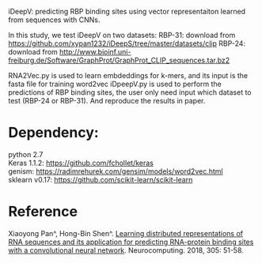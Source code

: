 
iDeepV: predicting RBP binding sites using vector representaiton learned from sequences with CNNs.

In this study, we test iDeepV on two datasets:
RBP-31: download from https://github.com/xypan1232/iDeepS/tree/master/datasets/clip
RBP-24: download from http://www.bioinf.uni-freiburg.de/Software/GraphProt/GraphProt_CLIP_sequences.tar.bz2

RNA2Vec.py is used to learn embdeddings for k-mers, and its input is the fasta file for training word2vec
iDpeepV.py is used to perform the predictions of RBP binding sites, the user only need input which dataset to test (RBP-24 or RBP-31). And reproduce the results in paper. 

# Dependency:
python 2.7 <br>
Keras 1.1.2: https://github.com/fchollet/keras <br>
genism: https://radimrehurek.com/gensim/models/word2vec.html <br>
sklearn v0.17: https://github.com/scikit-learn/scikit-learn <br>

# Reference
Xiaoyong Pan^, Hong-Bin Shen^. <a href="https://www.sciencedirect.com/science/article/pii/S0925231218304685">Learning distributed representations of RNA sequences and its application for predicting RNA-protein binding sites with a convolutional neural network</a>. Neurocomputing. 2018, 305: 51-58.
